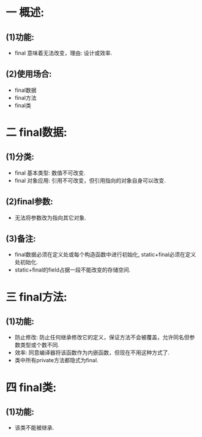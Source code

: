 # 一 概述:
## (1)功能:
- final 意味着无法改变，理由: 设计或效率.

## (2)使用场合:
- final数据
- final方法
- final类

# 二 final数据:
## (1)分类:
- final 基本类型: 数值不可改变.
- final 对象应用: 引用不可改变，但引用指向的对象自身可以改变.

## (2)final参数:
- 无法将参数改为指向其它对象.

## (3)备注:
- final数据必须在定义处或每个构造函数中进行初始化, static+final必须在定义处初始化.
- static+final的field占据一段不能改变的存储空间.

# 三 final方法:
## (1)功能:
- 防止修改: 防止任何继承修改它的定义，保证方法不会被覆盖，允许同名但参数类型或个数不同.
- 效率: 同意编译器将该函数作为内嵌函数，但现在不用这种方式了.
- 类中所有private方法都隐式为final.

# 四 final类:
## (1)功能:
- 该类不能被继承.